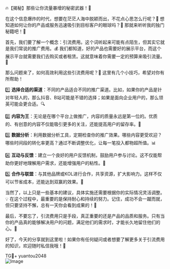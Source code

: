 🔥【揭秘】那些让你流量暴增的秘密武器！🚀

在这个信息爆炸的时代，想要在茫茫人海中脱颖而出，不花点心思怎么行呢？👀 想知道如何让你的产品或服务迅速吸引到目标客户的眼球吗？👀 那就来听听我的独门秘籍吧！🎉

首先，我们要了解一个概念：引流费用。这个词听起来可能有点陌生，但其实它就是我们常说的推广费用。💰 我们都知道，好的产品也需要好的展示平台，而这个展示平台就需要我们去购买或者租赁。这就意味着你需要一定的预算来吸引流量。💸

那么问题来了，如何高效利用这些引流费用呢？🤔 这里有几个小技巧，希望对你有所帮助！

1️⃣ **选择合适的渠道**：不同的产品适合不同的推广渠道。比如，如果你的产品是针对年轻人的，那么抖音、B站可能是不错的选择；如果是面向企业用户的，那么领英可能会更合适。🔍

2️⃣ **内容为王**：无论是在哪个平台上做推广，内容的质量永远是第一位的。优质的、有创意的内容不仅能吸引更多的关注，还能提高用户的留存率。🌟

3️⃣ **数据分析**：利用数据分析工具，定期检查你的推广效果。哪些内容更受欢迎？哪些时间段的转化率更高？通过不断调整优化，让每一笔投入都物超所值。📊

4️⃣ **互动与反馈**：建立一个良好的用户反馈机制，鼓励用户参与讨论。这不仅能帮助你更好地理解用户需求，还能增强用户的粘性。💬

5️⃣ **合作与联盟**：与其他品牌或KOL进行合作，共享资源，扩大影响力。这样不仅可以节省成本，还能达到双赢的效果。🤝

当然了，以上只是一些基本的建议，具体实施还需要根据你的实际情况灵活调整。💡 在这个过程中，最重要的是保持耐心和持续的努力。记住，成功不会一蹴而就，但只要坚持不懈，总有一天你会看到成果的！🌈

最后，不要忘了，引流费用只是手段，真正重要的还是产品的品质和服务。只有当你的产品真的能够解决用户的问题，满足他们的需求时，才能长久地留住他们的心。💖

好了，今天的分享就到这里啦！如果你有任何疑问或者想要了解更多关于引流费用的知识，欢迎随时私信我哦！💌

TG💪+ yuantou2048  
![Image](https://github.com/user-attachments/assets/42a5a4a5-fea9-4a1d-8aa0-73e57e430cca)